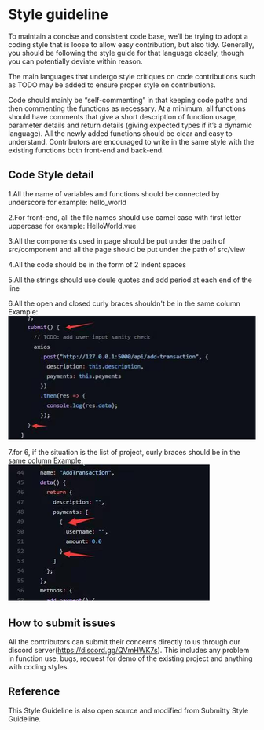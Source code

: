 # Style guideline

To maintain a concise and consistent code base, we’ll be trying to adopt a coding style that is loose to allow easy contribution, but also tidy. Generally, you should be following the style guide for that language closely, though you can potentially deviate within reason.

The main languages that undergo style critiques on code contributions such as TODO may be added to ensure proper style on contributions.

Code should mainly be “self-commenting” in that keeping code paths and then commenting the functions as necessary. At a minimum, all functions should have comments that give a short description of function usage, parameter details and return details (giving expected types if it’s a dynamic language). All the newly added functions should be clear and easy to understand. Contributors are encouraged to write in the same style with the existing functions both front-end and back-end.

## Code Style detail
1.All the name of variables and functions should be connected by underscore for example: hello_world

2.For front-end, all the file names should use camel case with first letter uppercase for example: HelloWorld.vue

3.All the components used in page should be put under the path of src/component and all the page should be put under the path of src/view

4.All the code should be in the form of 2 indent spaces

5.All the strings should use doule quotes and add period at each end of the line

6.All the open and closed curly braces shouldn't be in the same column 
Example: ![image](https://github.com/Amurozyh/image/blob/main/04283447660aa0db3ab76d275a85060.jpg)

7.for 6, if the situation is the list of project, curly braces should be in the same column
Example: ![image](https://github.com/Amurozyh/image/blob/main/a43262190e1372851bdd2164dcc000d.jpg)

## How to submit issues
All the contributors can submit their concerns directly to us through our discord server(https://discord.gg/QVmHWK7s). This includes any problem in function use, bugs, request for demo of the existing project and anything with coding styles.

## Reference 
This Style Guideline is also open source and modified from Submitty Style Guideline.
